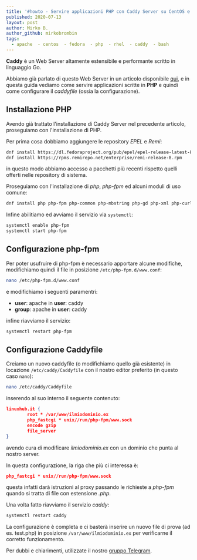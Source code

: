 ```yaml
---
title: '#howto - Servire applicazioni PHP con Caddy Server su CentOS e RHEL 8'
published: 2020-07-13
layout: post
author: Mirko B.
author_github: mirkobrombin
tags:
  - apache  - centos  - fedora  - php  - rhel  - caddy  - bash
---
```

**Caddy** è un Web Server altamente estensibile e performante scritto in linguaggio Go.

Abbiamo già parlato di questo Web Server in un articolo disponibile <a href="https://linuxhub.it/articles/howto-installazione-e-configurazione-di-caddy-server-su-centos-8-rhel-8">qui</a>, e in questa guida vediamo come servire applicazioni scritte in **PHP** e quindi come configurare il *caddyfile* (ossia la configurazione).

## Installazione PHP
Avendo già trattato l'installazione di Caddy Server nel precedente articolo, proseguiamo con l'installazione di PHP.

Per prima cosa dobbiamo aggiungere le repository *EPEL* e *Remi*:

```bash
dnf install https://dl.fedoraproject.org/pub/epel/epel-release-latest-8.noarch.rpm
dnf install https://rpms.remirepo.net/enterprise/remi-release-8.rpm
```

in questo modo abbiamo accesso a pacchetti più recenti rispetto quelli offerti nelle repository di sistema.

Proseguiamo con l'installazione di *php*, *php-fpm* ed alcuni moduli di uso comune:

```bash
dnf install php php-fpm php-common php-mbstring php-gd php-xml php-curl php-mcrypt
```

Infine abilitiamo ed avviamo il servizio via `systemctl`:

```bash
systemctl enable php-fpm
systemctl start php-fpm
```

## Configurazione php-fpm
Per poter usufruire di php-fpm è necessario apportare alcune modifiche, modifichiamo quindi il file in posizione `/etc/php-fpm.d/www.conf`:

```bash
nano /etc/php-fpm.d/www.conf
```

e modifichiamo i seguenti paramentri:
* **user**: apache in **user**: caddy
* **group**: apache in **user**: caddy

infine riavviamo il servizio:

```bash
systemctl restart php-fpm
```

## Configurazione Caddyfile
Creiamo un nuovo caddyfile (o modifichiamo quello già esistente) in locazione `/etc/caddy/Caddyfile` con il nostro editor preferito (in questo caso `nano`):

```bash
nano /etc/caddy/Caddyfile
```

inserendo al suo interno il seguente contenuto:

```json
linuxhub.it {
        root * /var/www/ilmiodominio.ex
        php_fastcgi * unix//run/php-fpm/www.sock
        encode gzip
        file_server
}
```

avendo cura di modificare *ilmiodominio.ex* con un dominio che punta al nostro server.

In questa configurazione, la riga che più ci interessa è:

```json
php_fastcgi * unix//run/php-fpm/www.sock
```

questa infatti darà istruzioni al proxy passando le richieste a *php-fpm* quando si tratta di file con estensione *.php*.

Una volta fatto riavviamo il servizio *caddy*:

```bash
systemctl restart caddy
```

La configurazione è completa e ci basterà inserire un nuovo file di prova (ad es. test.php) in posizione `/var/www/ilmiodominio.ex` per verificarne il corretto funzionamento.

Per dubbi e chiarimenti, utilizzate il nostro [gruppo Telegram](https://t.me/linuxpeople).